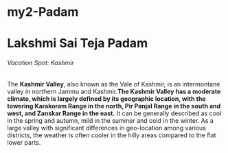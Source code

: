 # my2-Padam
# Lakshmi Sai Teja Padam
###### Vacation Spot: Kashmir
The **Kashmir Valley**, also known as the Vale of Kashmir, is an intermontane valley in northern Jammu and Kashmir.**The Kashmir Valley has a moderate climate, which is largely defined by its geographic location, with the towering Karakoram Range in the north, Pir Panjal Range in the south and west, and Zanskar Range in the east.** It can be generally described as cool in the spring and autumn, mild in the summer and cold in the winter. As a large valley with significant differences in geo-location among various districts, the weather is often cooler in the hilly areas compared to the flat lower parts.